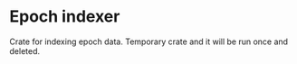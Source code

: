 # Epoch indexer

Crate for indexing epoch data. Temporary crate and it will be run once and deleted.
